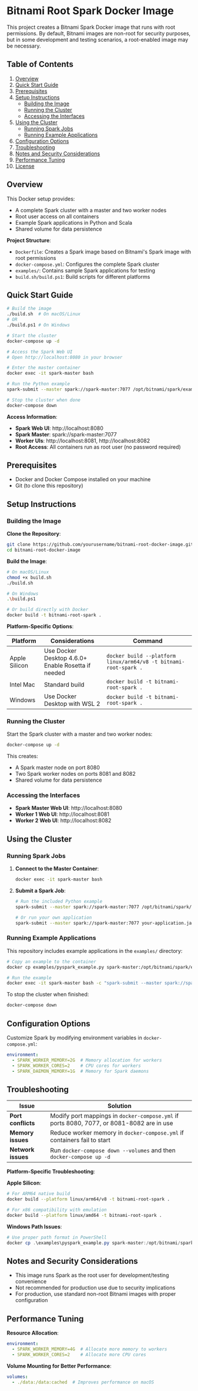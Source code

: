 # Bitnami Root Spark Docker Image

This project creates a Bitnami Spark Docker image that runs with root permissions. By default, Bitnami images are non-root for security purposes, but in some development and testing scenarios, a root-enabled image may be necessary.

## Table of Contents

1. [Overview](#overview)
2. [Quick Start Guide](#quick-start-guide)
3. [Prerequisites](#prerequisites)
4. [Setup Instructions](#setup-instructions)
   - [Building the Image](#building-the-image)
   - [Running the Cluster](#running-the-cluster)
   - [Accessing the Interfaces](#accessing-the-interfaces)
5. [Using the Cluster](#using-the-cluster)
   - [Running Spark Jobs](#running-spark-jobs)
   - [Running Example Applications](#running-example-applications)
6. [Configuration Options](#configuration-options)
7. [Troubleshooting](#troubleshooting)
8. [Notes and Security Considerations](#notes-and-security-considerations)
9. [Performance Tuning](#performance-tuning)
10. [License](#license)

## Overview

This Docker setup provides:
- A complete Spark cluster with a master and two worker nodes
- Root user access on all containers
- Example Spark applications in Python and Scala
- Shared volume for data persistence

**Project Structure**:
- `Dockerfile`: Creates a Spark image based on Bitnami's Spark image with root permissions
- `docker-compose.yml`: Configures the complete Spark cluster
- `examples/`: Contains sample Spark applications for testing
- `build.sh/build.ps1`: Build scripts for different platforms

## Quick Start Guide

```bash
# Build the image
./build.sh  # On macOS/Linux
# OR
./build.ps1 # On Windows

# Start the cluster
docker-compose up -d

# Access the Spark Web UI
# Open http://localhost:8080 in your browser

# Enter the master container
docker exec -it spark-master bash

# Run the Python example
spark-submit --master spark://spark-master:7077 /opt/bitnami/spark/examples/pyspark_example.py

# Stop the cluster when done
docker-compose down
```

**Access Information**:
- **Spark Web UI**: http://localhost:8080
- **Spark Master**: spark://spark-master:7077
- **Worker UIs**: http://localhost:8081, http://localhost:8082
- **Root Access**: All containers run as root user (no password required)

## Prerequisites

- Docker and Docker Compose installed on your machine
- Git (to clone this repository)

## Setup Instructions

### Building the Image

**Clone the Repository**:
```bash
git clone https://github.com/yourusername/bitnami-root-docker-image.git
cd bitnami-root-docker-image
```

**Build the Image**:
```bash
# On macOS/Linux
chmod +x build.sh
./build.sh

# On Windows
.\build.ps1

# Or build directly with Docker
docker build -t bitnami-root-spark .
```

**Platform-Specific Options**:

| Platform | Considerations | Command |
|----------|----------------|---------|
| Apple Silicon | Use Docker Desktop 4.6.0+<br>Enable Rosetta if needed | `docker build --platform linux/arm64/v8 -t bitnami-root-spark .` |
| Intel Mac | Standard build | `docker build -t bitnami-root-spark .` |
| Windows | Use Docker Desktop with WSL 2 | `docker build -t bitnami-root-spark .` |

### Running the Cluster

Start the Spark cluster with a master and two worker nodes:

```bash
docker-compose up -d
```

This creates:
- A Spark master node on port 8080
- Two Spark worker nodes on ports 8081 and 8082
- Shared volume for data persistence

### Accessing the Interfaces

- **Spark Master Web UI**: http://localhost:8080
- **Worker 1 Web UI**: http://localhost:8081
- **Worker 2 Web UI**: http://localhost:8082

## Using the Cluster

### Running Spark Jobs

1. **Connect to the Master Container**:
   ```bash
   docker exec -it spark-master bash
   ```

2. **Submit a Spark Job**:
   ```bash
   # Run the included Python example
   spark-submit --master spark://spark-master:7077 /opt/bitnami/spark/examples/pyspark_example.py
   
   # Or run your own application
   spark-submit --master spark://spark-master:7077 your-application.jar
   ```

### Running Example Applications

This repository includes example applications in the `examples/` directory:

```bash
# Copy an example to the container
docker cp examples/pyspark_example.py spark-master:/opt/bitnami/spark/examples/

# Run the example
docker exec -it spark-master bash -c "spark-submit --master spark://spark-master:7077 /opt/bitnami/spark/examples/pyspark_example.py"
```

To stop the cluster when finished:
```bash
docker-compose down
```

## Configuration Options

Customize Spark by modifying environment variables in `docker-compose.yml`:

```yaml
environment:
  - SPARK_WORKER_MEMORY=2G  # Memory allocation for workers
  - SPARK_WORKER_CORES=2    # CPU cores for workers
  - SPARK_DAEMON_MEMORY=1G  # Memory for Spark daemons
```

## Troubleshooting

| Issue | Solution |
|-------|----------|
| **Port conflicts** | Modify port mappings in `docker-compose.yml` if ports 8080, 7077, or 8081-8082 are in use |
| **Memory issues** | Reduce worker memory in `docker-compose.yml` if containers fail to start |
| **Network issues** | Run `docker-compose down --volumes` and then `docker-compose up -d` |

**Platform-Specific Troubleshooting**:

**Apple Silicon**:
```bash
# For ARM64 native build
docker build --platform linux/arm64/v8 -t bitnami-root-spark .

# For x86 compatibility with emulation
docker build --platform linux/amd64 -t bitnami-root-spark .
```

**Windows Path Issues**:
```powershell
# Use proper path format in PowerShell
docker cp .\examples\pyspark_example.py spark-master:/opt/bitnami/spark/examples/
```

## Notes and Security Considerations

- This image runs Spark as the root user for development/testing convenience
- Not recommended for production use due to security implications
- For production, use standard non-root Bitnami images with proper configuration

## Performance Tuning

**Resource Allocation**:
```yaml
environment:
  - SPARK_WORKER_MEMORY=4G  # Allocate more memory to workers
  - SPARK_WORKER_CORES=2    # Allocate more CPU cores
```

**Volume Mounting for Better Performance**:
```yaml
volumes:
  - ./data:/data:cached  # Improves performance on macOS
```